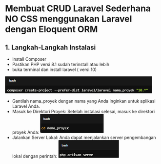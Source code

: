 # Membuat CRUD Laravel Sederhana NO CSS menggunakan Laravel dengan Eloquent ORM
## 1. Langkah-Langkah Instalasi
- Install Composer 
- Pastikan PHP versi 8.1 sudah terinstall atau lebih
- buka terminal dan install laravel ( versi 10)

![Deskripsi Gambar](./Gambar/image1.png)
- Gantilah nama_proyek dengan nama yang Anda inginkan untuk aplikasi Laravel Anda.
- Masuk ke Direktori Proyek: Setelah instalasi selesai, masuk ke direktori proyek Anda:
![Deskripsi Gambar](./Gambar/image2.png)
- Jalankan Server Lokal: Anda dapat menjalankan server pengembangan lokal dengan perintah:
![Deskripsi Gambar](./Gambar/image3.png)